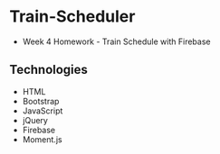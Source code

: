 # Train-Scheduler
* Week 4 Homework - Train Schedule with Firebase

## Technologies
* HTML<br>
* Bootstrap<br>
* JavaScript<br>
* jQuery<br>
* Firebase<br>
* Moment.js<br>
